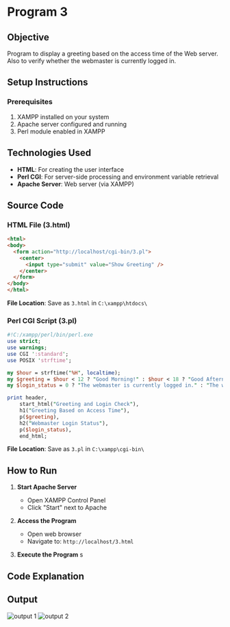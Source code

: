 # Program 3

## Objective
Program to display a greeting based on the access time of the Web server. Also to verify whether the webmaster is currently logged in. 

## Setup Instructions

### Prerequisites
1. XAMPP installed on your system
2. Apache server configured and running
3. Perl module enabled in XAMPP

## Technologies Used
- **HTML**: For creating the user interface
- **Perl CGI**: For server-side processing and environment variable retrieval
- **Apache Server**: Web server (via XAMPP)

## Source Code

### HTML File (3.html)
```html
<html>
<body>
  <form action="http://localhost/cgi-bin/3.pl">
    <center>
      <input type="submit" value="Show Greeting" />
    </center>
  </form>
</body>
</html>
```

**File Location**: Save as `3.html` in `C:\xampp\htdocs\`

### Perl CGI Script (3.pl)

```perl
#!C:/xampp/perl/bin/perl.exe
use strict;
use warnings;
use CGI ':standard';
use POSIX 'strftime';

my $hour = strftime("%H", localtime);
my $greeting = $hour < 12 ? "Good Morning!" : $hour < 18 ? "Good Afternoon!" : "Good Evening!";
my $login_status = 0 ? "The webmaster is currently logged in." : "The webmaster is not logged in.";

print header,
    start_html("Greeting and Login Check"),
    h1("Greeting Based on Access Time"),
    p($greeting),
    h2("Webmaster Login Status"),
    p($login_status),
    end_html;

```

**File Location**: Save as `3.pl` in `C:\xampp\cgi-bin\`

## How to Run

1. **Start Apache Server**
   - Open XAMPP Control Panel
   - Click "Start" next to Apache

2. **Access the Program**
   - Open web browser
   - Navigate to: `http://localhost/3.html`

3. **Execute the Program**
s

## Code Explanation



## Output 

![output 1](./o1.png)
![output 2](./o2.png)